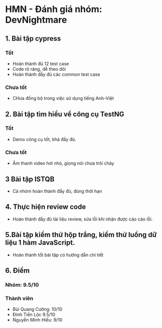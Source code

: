 # **HMN - Đánh giá nhóm: DevNightmare**

## 1. Bài tập cypress

### Tốt

- Hoàn thành đủ 12 test case
- Code rõ ràng, dễ theo dõi
- Hoàn thành đầy đủ các common test case

### Chưa tốt

- CHưa đồng bộ trong việc sử dụng tiếng Anh-Việt

## 2. Bài tập tìm hiểu về công cụ TestNG

### Tốt

- Demo công cụ tốt, khá đầy đủ.

### Chưa tốt

- Âm thanh video hơi nhỏ, giọng nói chưa trôi chảy

## 3 Bài tập ISTQB

- Cả nhóm hoàn thành đầy đủ, đúng thời hạn

## 4. Thực hiện review code

- Hoàn thành đầy đủ tài liệu review, sửa lỗi khi nhận được cáo cáo lỗi.

## 5.Bài tập kiểm thử hộp trắng, kiểm thử luồng dữ liệu 1 hàm JavaScript.

- Hoàn thành tốt bài tập có hướng dẫn chi tiết

## 6. Điểm

### Nhóm: 9.5/10

### Thành viên

- Bùi Quang Cường: 10/10
- Đinh Tiến Lộc 9.5/10
- Nguyễn Minh Hiếu: 9/10